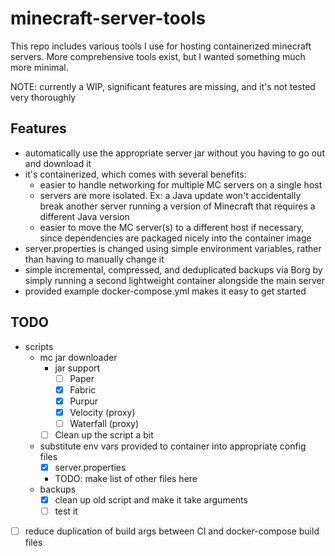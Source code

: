 # minecraft-server-tools

This repo includes various tools I use for hosting containerized minecraft servers.
More comprehensive tools exist, but I wanted something much more minimal.

NOTE: currently a WIP, significant features are missing, and it's not tested very thoroughly

## Features

- automatically use the appropriate server jar without you having to go out and download it
- it's containerized, which comes with several benefits:
	- easier to handle networking for multiple MC servers on a single host
	- servers are more isolated. Ex: a Java update won't accidentally break another server running a version of Minecraft that requires a different Java version
	- easier to move the MC server(s) to a different host if necessary, since dependencies are packaged nicely into the container image
- server.properties is changed using simple environment variables, rather than having to manually change it
- simple incremental, compressed, and deduplicated backups via Borg by simply running a second lightweight container alongside the main server
- provided example docker-compose.yml makes it easy to get started

## TODO

- scripts
    - mc jar downloader
        - jar support
            - [ ] Paper
            - [X] Fabric
            - [X] Purpur
            - [X] Velocity (proxy)
            - [ ] Waterfall (proxy)
        - [ ] Clean up the script a bit
    - substitute env vars provided to container into appropriate config files
		- [X] server.properties
        - TODO: make list of other files here
    - backups
        - [x] clean up old script and make it take arguments
        - [ ] test it

- [ ] reduce duplication of build args between CI and docker-compose build files
